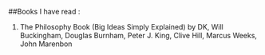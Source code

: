 ##Books I have read : 

1) The Philosophy Book (Big Ideas Simply Explained) by DK, Will Buckingham, Douglas Burnham, Peter J. King, Clive Hill, Marcus Weeks, John Marenbon
